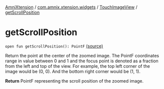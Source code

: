 [AmniXtension](../../index.md) / [com.amnix.xtension.widgets](../index.md) / [TouchImageView](index.md) / [getScrollPosition](./get-scroll-position.md)

# getScrollPosition

`open fun getScrollPosition(): PointF` [(source)](https://github.com/AmniX/AmniXTension/tree/master/AmniXtension/src/main/java/com/amnix/xtension/widgets/TouchImageView.java#L547)

Return the point at the center of the zoomed image. The PointF coordinates range in value between 0 and 1 and the focus point is denoted as a fraction from the left and top of the view. For example, the top left corner of the image would be (0, 0). And the bottom right corner would be (1, 1).

**Return**
PointF representing the scroll position of the zoomed image.

